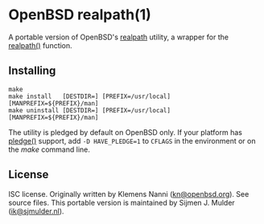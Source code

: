OpenBSD realpath(1)
===================
A portable version of OpenBSD's
[realpath](https://man.openbsd.org/realpath.1) utility,
a wrapper for the
[realpath()](https://man.openbsd.org/realpath.3) function.

Installing
----------
    make
    make install   [DESTDIR=] [PREFIX=/usr/local] [MANPREFIX=${PREFIX}/man]
    make uninstall [DESTDIR=] [PREFIX=/usr/local] [MANPREFIX=${PREFIX}/man]

The utility is pledged by default on OpenBSD only. If your platform has
[pledge()](https://man.openbsd.org/pledge.2) support, add `-D HAVE_PLEDGE=1`
to `CFLAGS` in the environment or on the *make* command line.

License
-------
ISC license. Originally written by Klemens Nanni (<kn@openbsd.org>).
See source files. This portable version is maintained by Sijmen J.
Mulder (<ik@sjmulder.nl>).
